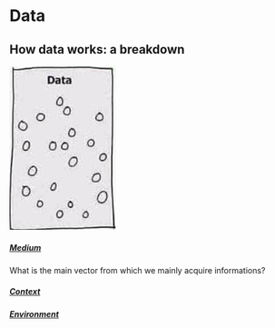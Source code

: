 # Data

## How data works: a breakdown

![](/assets/images/data.png)

##### [Medium](/learning/data/medium)

What is the main vector from which we mainly acquire informations?

##### [Context](/learning/data/context)

##### [Environment](/learning/data/environment)